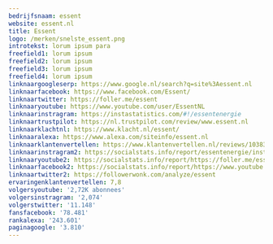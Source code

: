```yaml
---
bedrijfsnaam: essent  
website: essent.nl   
title: Essent  
logo: /merken/snelste_essent.png  
introtekst: lorum ipsum para  
freefield1: lorum ipsum  
freefield2: lorum ipsum  
freefield3: lorum ipsum  
freefield4: lorum ipsum  
linknaargoogleserp: https://www.google.nl/search?q=site%3Aessent.nl  
linknaarfacebook: https://www.facebook.com/Essent/  
linknaartwitter: https://foller.me/essent  
linknaaryoutube: https://www.youtube.com/user/EssentNL  
linknaarinstragram: https://instastatistics.com/#!/essentenergie  
linknaartrustpilot: https://nl.trustpilot.com/review/www.essent.nl  
linknaarklachtnl: https://www.klacht.nl/essent/  
linknaaralexa: https://www.alexa.com/siteinfo/essent.nl  
linknaarklantenvertellen: https://www.klantenvertellen.nl/reviews/1038383/essent  
linknaarinstragram2: https://socialstats.info/report/essentenergie/instagram  
linknaaryoutube2: https://socialstats.info/report/https://foller.me/essent/youtube  
linknaarfacebook2: https://socialstats.info/report/https://www.youtube.com/user/EssentNL  
linknaartwitter2: https://followerwonk.com/analyze/essent  
ervaringenklantenvertellen: 7,8  
volgersyoutube: '2,72K abonnees'  
volgersinstragram: '2,074'  
volgerstwitter: '11.148'  
fansfacebook: '78.481'  
rankalexa: '243.601'  
paginagoogle: '3.810'  
---
```





